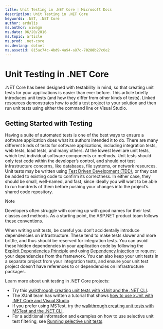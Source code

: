 ```yaml
---
title: Unit Testing in .NET Core | Microsoft Docs
description: Unit Testing in .NET Core
keywords: .NET, .NET Core
author: ardalis
ms.author: wiwagn
ms.date: 06/20/2016
ms.topic: article
ms.prod: .net-core
ms.devlang: dotnet
ms.assetid: 815ac74c-4bd9-4a94-a87c-78288b27c0e2
---
```


# Unit Testing in .NET Core

.NET Core has been designed with testability in mind, so that creating unit tests for your applications is easier than ever before. This article briefly introduces unit tests (and how they differ from other kinds of tests). Linked resources demonstrates how to add a test project to your solution and then run unit tests using either the command line or Visual Studio.

## Getting Started with Testing
 
Having a suite of automated tests is one of the best ways to ensure a software application does what its authors intended it to do. There are many different kinds of tests for software applications, including integration tests, web tests, load tests, and many others. At the lowest level are unit tests, which test individual software components or methods. Unit tests should only test code within the developer’s control, and should not test infrastructure concerns, like databases, file systems, or network resources. Unit tests may be written using [Test Driven Development (TDD)](http://deviq.com/test-driven-development/), or they can be added to existing code to confirm its correctness. In either case, they should be small, well-named, and fast, since ideally you will want to be able to run hundreds of them before pushing your changes into the project’s shared code repository.

> [!NOTE]
> Developers often struggle with coming up with good names for their test classes and methods. As a starting point, the ASP.NET product team follows [these conventions](https://github.com/aspnet/Home/wiki/Engineering-guidelines#unit-tests-and-functional-tests).

When writing unit tests, be careful you don’t accidentally introduce dependencies on infrastructure. These tend to make tests slower and more brittle, and thus should be reserved for integration tests. You can avoid these hidden dependencies in your application code by following the [Explicit Dependencies Principle](http://deviq.com/explicit-dependencies-principle/) and using [Dependency Injection](https://docs.microsoft.c/s/aspnet/core/fundamentals/dependency-injection) to request your dependencies from the framework. You can also keep your unit tests in a separate project from your integration tests, and ensure your unit test project doesn’t have references to or dependencies on infrastructure packages.

Learn more about unit testing in .NET Core projects:

* Try this [walkthrough creating unit tests with xUnit and the .NET CLI](unit-testing-with-dotnet-test.md). 
* The XUnit team has written a tutorial that shows
[how to use xUnit with .NET Core and Visual Studio](http://xunit.github.io/docs/getting-started-dotnet-core.html).
* If you prefer using MSTest, try the [walkthrough creating unit tests with MSTest and the .NET CLI](unit-testing-with-mstest.md).
* For a additional information and examples on how to use selective unit test filtering, see [Running selective unit tests](../testing/selective-unit-tests.md).
